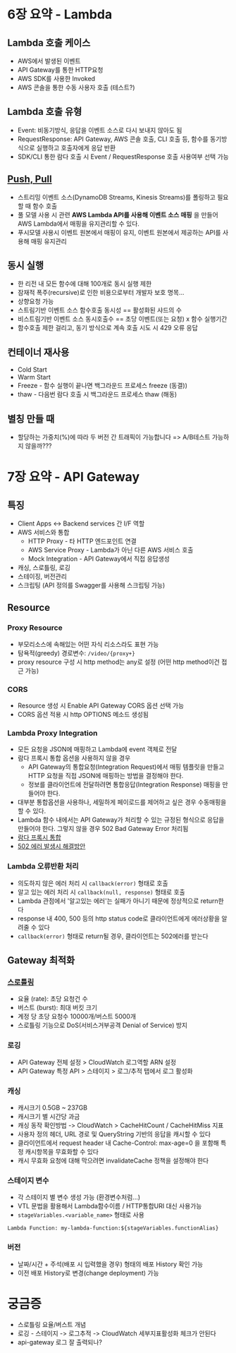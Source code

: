 # 6장 요약 - Lambda

## Lambda 호출 케이스
- AWS에서 발생된 이벤트
- API Gateway를 통한 HTTP요청
- AWS SDK를 사용한 Invoked
- AWS 콘솔을 통한 수동 사용자 호출 (테스트?)

## Lambda 호출 유형
- Event: 비동기방식, 응답을 이벤트 소스로 다시 보내지 않아도 됨
- RequestResponse: API Gateway, AWS 콘솔 호출, CLI 호출 등, 함수를 동기방식으로 실행하고 호출자에게 응답 반환
- SDK/CLI 통한 람다 호출 시 Event / RequestResponse 호출 사용여부 선택 가능

## [Push, Pull](https://docs.aws.amazon.com/ko_kr/lambda/latest/dg/intro-invocation-modes.html)
- 스트리밍 이벤트 소스(DynamoDB Streams, Kinesis Streams)를 폴링하고 필요할 때 함수 호출
- 풀 모델 사용 시 관련 __AWS Lambda API를 사용해 이벤트 소스 매핑__ 을 만들어 AWS Lambda에서 매핑을 유지관리할 수 있다.
- 푸시모델 사용시 이벤트 원본에서 매핑이 유지, 이벤트 원본에서 제공하는 API를 사용해 매핑 유지관리

## 동시 실행
- 한 리전 내 모든 함수에 대해 100개로 동시 실행 제한
- 잠재적 폭주(recursive)로 인한 비용으로부터 개발자 보호 명목...
- 상향요청 가능
- 스트림기반 이벤트 소스 함수호출 동시성 == 활성화된 샤드의 수
- 비스트림기반 이벤트 소스 동시호출수 == 초당 이벤트(또는 요청) x 함수 실행기간
- 함수호출 제한 걸리고, 동기 방식으로 계속 호출 시도 시 429 오류 응답

## 컨테이너 재사용
- Cold Start
- Warm Start
- Freeze - 함수 실행이 끝나면 백그라운드 프로세스 freeze (동결))
- thaw - 다음번 람다 호출 시 백그라운드 프로세스 thaw (해동)

## 별칭 만들 때
- 할당하는 가중치(%)에 따라 두 버전 간 트래픽이 가능합니다 => A/B테스트 가능하지 않을까???


# 7장 요약 - API Gateway
## 특징
- Client Apps <-> Backend services 간 I/F 역할
- AWS 서비스와 통합
    - HTTP Proxy - 타 HTTP 엔드포인트 연결
    - AWS Service Proxy - Lambda가 아닌 다른 AWS 서비스 호출
    - Mock Integration - API Gateway에서 직접 응답생성
- 캐싱, 스로틀링, 로깅
- 스테이징, 버전관리
- 스크립팅 (API 정의를 Swagger를 사용해 스크립팅 가능)

## Resource
### Proxy Resource
- 부모리소스에 속해있는 어떤 자식 리소스라도 표현 가능
- 탐욕적(greedy) 경로변수: `/video/{proxy+}`
- proxy resource 구성 시 http method는 any로 설정 (어떤 http method이건 접근 가능)

### CORS
- Resource 생성 시 Enable API Gateway CORS 옵션 선택 가능
- CORS 옵션 적용 시 http OPTIONS 메소드 생성됨

### Lambda Proxy Integration
- 모든 요청을 JSON에 매핑하고 Lambda에 event 객체로 전달
- 람다 프록시 통합 옵션을 사용하지 않을 경우
    - API Gateway의 통합요청(Integration Request)에서 매핑 템플릿을 만들고 HTTP 요청을 직접 JSON에 매핑하는 방법을 결정해야 한다.
    - 정보를 클라이언트에 전달하려면 통합응답(Integration Response) 매핑을 만들어야 한다.
- 대부분 통합옵션을 사용하나, 세밀하게 페이로드를 제어하고 싶은 경우 수동매핑을 할 수 있다.
- Lambda 함수 내에서는 API Gateway가 처리할 수 있는 규정된 형식으로 응답을 만들어야 한다. 그렇지 않을 경우 502 Bad Gateway Error 처리됨
- [람다 프록시 통합](https://docs.aws.amazon.com/ko_kr/apigateway/latest/developerguide/set-up-lambda-proxy-integrations.html)
- [502 에러 발생시 해결방안](https://aws.amazon.com/ko/premiumsupport/knowledge-center/malformed-502-api-gateway/)

### Lambda 오류반환 처리
- 의도하지 않은 에러 처리 시 `callback(error)` 형태로 호출
- 알고 있는 에러 처리 시 `callback(null, response)` 형태로 호출
- Lambda 관점에서 '알고있는 에러'는 실패가 아니기 때문에 정상적으로 return한다
- response 내 400, 500 등의 http status code로 클라이언트에게 에러상황을 알려줄 수 있다
- `callback(error)` 형태로 return될 경우, 클라이언트는 502에러를 받는다

## Gateway 최적화
### [스로틀링](https://docs.aws.amazon.com/ko_kr/apigateway/latest/developerguide/api-gateway-request-throttling.html)
- 요율 (rate): 초당 요청건 수
- 버스트 (burst): 최대 버킷 크기
- 계정 당 초당 요청수 10000개/버스트 5000개
- 스로틀링 기능으로 DoS(서비스거부공격 Denial of Service) 방지

### 로깅
- API Gateway 전체 설정 > CloudWatch 로그역할 ARN 설정
- API Gateway 특정 API > 스테이지 > 로그/추적 탭에서 로그 활성화

### 캐싱
- 캐시크기 0.5GB ~ 237GB
- 캐시크기 별 시간당 과금
- 캐싱 동작 확인방법 -> CloudWatch > CacheHitCount / CacheHitMiss 지표
- 사용자 정의 헤더, URL 경로 및 QueryString 기반의 응답을 캐시할 수 있다
- 클라이언트에서 request header 내 Cache-Control: max-age=0 을 포함해 특정 캐시항목을 무효화할 수 있다
- 캐시 무효화 요청에 대해 막으려면 invalidateCache 정책을 설정해야 한다

### 스테이지 변수
- 각 스테이지 별 변수 생성 가능 (환경변수처럼...)
- VTL 문법을 활용해서 Lambda함수이름 / HTTP통합URI 대신 사용가능
- `stageVariables.<variable_name>` 형태로 사용
```
Lambda Function: my-lambda-function:${stageVariables.functionAlias}
```

### 버전
- 날짜/시간 + 주석(배포 시 입력했을 경우) 형태의 배포 History 확인 가능
- 이전 배포 History로 변경(change deployment) 가능

# 궁금증
- 스로틀링 요율/버스트 개념
- 로깅 - 스테이지 -> 로그추적 -> CloudWatch 세부지표활성화 체크가 안된다
- api-gateway 로그 잘 출력되나?